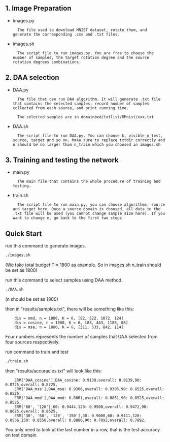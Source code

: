 ## 1. Image Preparation
- images.py

        The file used to download MNIST dataset, rotate them, and generate the corresponding .csv and .txt files.
- images.sh

        The script file to run images.py. You are free to choose the number of samples, the target rotation degree and the source rotation degrees combinations. 

## 2. DAA selection
- DAA.py 

        The file that can run DAA algorithm. It will generate .txt file that contains the selected samples, record number of samples collected from each source, and print running time.

        The selected samples are in domainbed/txtlist/RMnist/xxx.txt

- DAA.sh

        The script file to run DAA.py. You can choose k, visible_n_test, source, target and so on. Make sure to replace txtdir correctly and n should be no larger than n_train which you choosed in images.sh

## 3. Training and testing the network
- main.py

        The main file that contains the whole procedure of training and testing.

- train.sh

        The script file to run main.py, you can choose algorithms, source and target here. Once a source domain is choosed, all data in the .txt file will be used (you cannot change sample size here). If you want to change n, go back to the first two steps.

## Quick Start
run this command to generate images.
```bash
./images.sh
```
(We take total budget T = 1800 as example. So in images.sh n_train should be set as 1800)

run this command to select samples using DAA method.
```bash
./DAA.sh
```
(n should be set as 1800)

then in "results/samples.txt", there will be something like this:

        dis = mmd, n = 1800, K = 6, [82, 522, 1072, 124]
        dis = cosine, n = 1800, K = 6, [83, 443, 1188, 86]
        dis = mse, n = 1800, K = 6, [311, 533, 842, 114]
Four numbers represents the number of samples that DAA selected from four sources respectively.

run command to train and test
```bash
./train.sh
```
then "results/accuracies.txt" will look like this:

        ERM['DAA_cosine'],DAA_cosine: 0.9139,overall: 0.9139,90: 0.8725,overall: 0.8725,
        ERM['DAA_mse'],DAA_mse: 0.9306,overall: 0.9306,90: 0.8525,overall: 0.8525,
        ERM['DAA_mmd'],DAA_mmd: 0.8861,overall: 0.8861,90: 0.8525,overall: 0.8525,
        ERM['60', '120'],60: 0.9444,120: 0.9500,overall: 0.9472,90: 0.8625,overall: 0.8625,
        ERM['30', '60', '120', '150'],30: 0.9000,60: 0.9111,120: 0.8556,150: 0.8556,overall: 0.8806,90: 0.7892,overall: 0.7892,

You only need to look at the last number in a row, that is the test accuracy on test domain.
